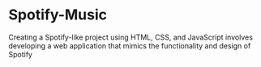 # Spotify-Music
Creating a Spotify-like project using HTML, CSS, and JavaScript involves developing a web application that mimics the functionality and design of Spotify
